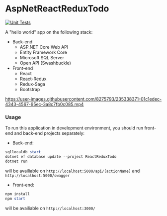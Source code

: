 # AspNetReactReduxTodo

[![Unit Tests](https://github.com/magicxor/AspNetReactReduxTodo/actions/workflows/unit-tests.yml/badge.svg)](https://github.com/magicxor/AspNetReactReduxTodo/actions/workflows/unit-tests.yml)

A "hello world" app on the following stack:

- Back-end
  - ASP.NET Core Web API
  - Entity Framework Core
  - Microsoft SQL Server
  - Open API (Swashbuckle)
- Front-end
  - React
  - React-Redux
  - Redux-Saga
  - Bootstrap


https://user-images.githubusercontent.com/8275793/235338371-01c1edec-4343-4567-95ec-3a8c7fb0c085.mp4


### Usage
To run this application in development environment, you should run front-end and back-end projects separately:

- Back-end:
```powershell
sqllocaldb start
dotnet ef database update --project ReactReduxTodo
dotnet run
```
will be availiable on `http://localhost:5000/api/[actionName]` and `http://localhost:5000/swagger`

- Front-end:
```powershell
npm install
npm start
```
will be availiable on `http://localhost:3000/`
